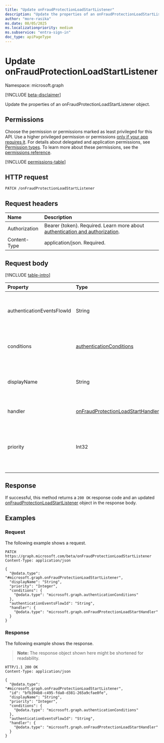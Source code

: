 ```yaml
---
title: "Update onFraudProtectionLoadStartListener"
description: "Update the properties of an onFraudProtectionLoadStartListener object."
author: "more-rasika"
ms.date: 08/05/2025
ms.localizationpriority: medium
ms.subservice: "entra-sign-in"
doc_type: apiPageType
---
```


# Update onFraudProtectionLoadStartListener

Namespace: microsoft.graph

[!INCLUDE [beta-disclaimer](../../includes/beta-disclaimer.md)]

Update the properties of an onFraudProtectionLoadStartListener object.

## Permissions

Choose the permission or permissions marked as least privileged for this API. Use a higher privileged permission or permissions [only if your app requires it](/graph/permissions-overview#best-practices-for-using-microsoft-graph-permissions). For details about delegated and application permissions, see [Permission types](/graph/permissions-overview#permission-types). To learn more about these permissions, see the [permissions reference](/graph/permissions-reference).

<!-- {
  "blockType": "permissions",
  "name": "onfraudprotectionloadstartlistener-update-permissions"
}
-->
[!INCLUDE [permissions-table](../includes/permissions/onfraudprotectionloadstartlistener-update-permissions.md)]

## HTTP request

<!-- {
  "blockType": "ignored"
}
-->
``` http
PATCH /onFraudProtectionLoadStartListener
```

## Request headers

|Name|Description|
|:---|:---|
|Authorization|Bearer {token}. Required. Learn more about [authentication and authorization](/graph/auth/auth-concepts).|
|Content-Type|application/json. Required.|

## Request body

[!INCLUDE [table-intro](../../includes/update-property-table-intro.md)]

|Property|Type|Description|
|:---|:---|:---|
|authenticationEventsFlowId|String|The identifier of the authentication events flow associated with this listener. Inherited from [authenticationEventListener](../resources/authenticationeventlistener.md). Optional.|
|conditions|[authenticationConditions](../resources/authenticationconditions.md)|Defines the conditions under which this listener is triggered. Inherited from [authenticationEventListener](../resources/authenticationeventlistener.md). Optional.|
|displayName|String|The display name of the fraud protection provider configuration. Inherited from [authenticationEventListener](../resources/authenticationeventlistener.md). Optional.|
|handler|[onFraudProtectionLoadStartHandler](../resources/onfraudprotectionloadstarthandler.md)| Configuration for what to invoke if the event resolves to this listener. Optional.|
|priority|Int32|Indicates the execution priority of the listener relative to other listeners. Between 0 (lower priority) and 1000 (higher priority). Inherited from [authenticationEventListener](../resources/authenticationeventlistener.md). Required.|


## Response

If successful, this method returns a `200 OK` response code and an updated [onFraudProtectionLoadStartListener](../resources/onfraudprotectionloadstartlistener.md) object in the response body.

## Examples

### Request

The following example shows a request.
<!-- {
  "blockType": "request",
  "name": "update_onfraudprotectionloadstartlistener"
}
-->
``` http
PATCH https://graph.microsoft.com/beta/onFraudProtectionLoadStartListener
Content-Type: application/json

{
  "@odata.type": "#microsoft.graph.onFraudProtectionLoadStartListener",
  "displayName": "String",
  "priority": "Integer",
  "conditions": {
    "@odata.type": "microsoft.graph.authenticationConditions"
  },
  "authenticationEventsFlowId": "String",
  "handler": {
    "@odata.type": "microsoft.graph.onFraudProtectionLoadStartHandler"
  }
}
```


### Response

The following example shows the response.
>**Note:** The response object shown here might be shortened for readability.
<!-- {
  "blockType": "response",
  "truncated": true
}
-->
``` http
HTTP/1.1 200 OK
Content-Type: application/json

{
  "@odata.type": "#microsoft.graph.onFraudProtectionLoadStartListener",
  "id": "bfb394b8-c495-fda8-d381-265a9cfae0fe",
  "displayName": "String",
  "priority": "Integer",
  "conditions": {
    "@odata.type": "microsoft.graph.authenticationConditions"
  },
  "authenticationEventsFlowId": "String",
  "handler": {
    "@odata.type": "microsoft.graph.onFraudProtectionLoadStartHandler"
  }
}
```

